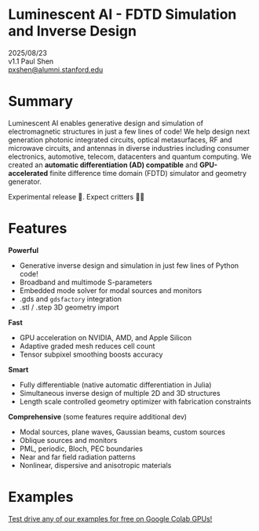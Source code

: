 # Luminescent AI - FDTD Simulation and Inverse Design

2025/08/23  
v1.1 
Paul Shen  
<pxshen@alumni.stanford.edu>  

# Summary

Luminescent AI enables generative design and simulation of electromagnetic structures  in just a few lines of code! We help design next generation photonic integrated circuits, optical metasurfaces, RF and microwave circuits, and antennas in diverse industries including consumer electronics, automotive, telecom, datacenters and quantum computing. We created an **automatic differentiation (AD) compatible** and **GPU-accelerated** finite difference time domain (FDTD) simulator and geometry generator.

Experimental release 🥼. Expect critters  🐛🐞

# Features
**Powerful**
- Generative inverse design and simulation in just few lines of Python code!
- Broadband and multimode S-parameters 
- Embedded mode solver for modal sources and monitors
- .gds and `gdsfactory` integration
- .stl / .step  3D geometry import

**Fast**
- GPU acceleration on NVIDIA, AMD, and Apple Silicon
- Adaptive graded mesh reduces cell count
- Tensor subpixel smoothing boosts accuracy

**Smart**
- Fully differentiable (native automatic differentiation in Julia)
- Simultaneous inverse design of multiple 2D and 3D structures
- Length scale controlled geometry optimizer with fabrication constraints

**Comprehensive** (some features require additional dev)
- Modal sources, plane waves, Gaussian beams, custom sources
- Oblique sources and monitors
- PML, periodic, Bloch, PEC boundaries
- Near and far field radiation patterns
- Nonlinear, dispersive and anisotropic materials

# Examples
[Test drive any of our examples for free on Google Colab GPUs!](https://www.luminescentai.com/product) 
<!-- [Test drive any of our examples for free on Google Colab GPUs!](https://colab.research.google.com/drive/1NQ222-Odjz4Yg_ZguFyhLTMUplpKafgX?usp=sharing)  -->
<!-- # Product tiers

```python
``` -->

<!-- # RF and microwave circuits
## Simulation examples
![alt text](assets/sim-8.gif) ![alt text](assets/image-8.png) -->
<!-- ## Inverse design examples
### Microstrip patch antenna
### Microstrip bandpass filter
### 3D printed RF lens -->
